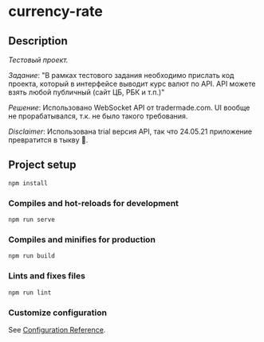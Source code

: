 # currency-rate

## Description

_Тестовый проект._

_Задание_: "В рамках тестового задания необходимо прислать код проекта, который в интерфейсе выводит курс валют по API. API можете взять любой публичный (сайт ЦБ, РБК и т.п.)"

_Решение_: Использовано WebSocket API от tradermade.com. UI вообще не прорабатывался, т.к. не было такого требования.

_Disclaimer_: Использована trial версия API, так что 24.05.21 приложение превратится в тыкву 🎃.

## Project setup

```
npm install
```

### Compiles and hot-reloads for development

```
npm run serve
```

### Compiles and minifies for production

```
npm run build
```

### Lints and fixes files

```
npm run lint
```

### Customize configuration

See [Configuration Reference](https://cli.vuejs.org/config/).

